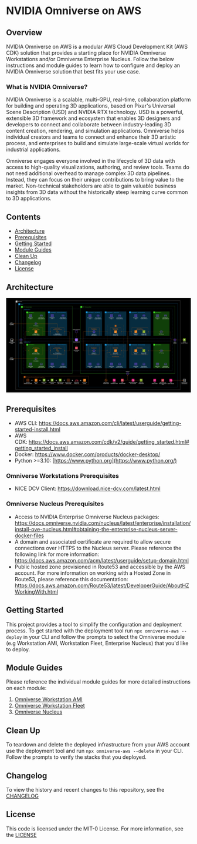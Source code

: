 # NVIDIA Omniverse on AWS
## Overview 
NVIDIA Omniverse on AWS is a modular AWS Cloud Development Kit (AWS CDK) solution that provides a starting place for NVIDIA Omniverse Workstations and/or Omniverse Enterprise Nucleus. Follow the below instructions and module guides to learn how to configure and deploy an NVIDIA Omniverse solution that best fits your use case. 

### What is NVIDIA Omniverse?
NVIDIA Omniverse is a scalable, multi-GPU, real-time, collaboration platform for building and operating 3D applications, based on Pixar's Universal Scene Description (USD) and NVIDIA RTX technology. USD is a powerful, extensible 3D framework and ecosystem that enables 3D designers and developers to connect and collaborate between industry-leading 3D content creation, rendering, and simulation applications. Omniverse helps individual creators and teams to connect and enhance their 3D artistic process, and enterprises to build and simulate large-scale virtual worlds for industrial applications.

Omniverse engages everyone involved in the lifecycle of 3D data with access to high-quality visualizations, authoring, and review tools. Teams do not need additional overhead to manage complex 3D data pipelines. Instead, they can focus on their unique contributions to bring value to the market. Non-technical stakeholders are able to gain valuable business insights from 3D data without the historically steep learning curve common to 3D applications.

## Contents
- [Architecture](#architecture)
- [Prerequisites](#prerequisites)
- [Getting Started](#getting-started)
- [Module Guides](#module-guides)
- [Clean Up](#clean-up)
- [Changelog](#changelog)
- [License](#license)

## Architecture
<img src="./docs/main/media/image1.jpg"/>

## Prerequisites
- AWS CLI: <https://docs.aws.amazon.com/cli/latest/userguide/getting-started-install.html>
- AWS CDK: <https://docs.aws.amazon.com/cdk/v2/guide/getting_started.html#getting_started_install>
- Docker: <https://www.docker.com/products/docker-desktop/>
- Python >=3.10: [https://www.python.org](https://www.python.org/)

### Omniverse Workstations Prerequisites
- NICE DCV Client: <https://download.nice-dcv.com/latest.html>

### Omniverse Nucleus Prerequisites
- Access to NVIDIA Enterprise Omniverse Nucleus packages: <https://docs.omniverse.nvidia.com/nucleus/latest/enterprise/installation/install-ove-nucleus.html#obtaining-the-enterprise-nucleus-server-docker-files>
- A domain and associated certificate are required to allow secure connections over HTTPS to the Nucleus server. Please reference the following link for more information: <https://docs.aws.amazon.com/acm/latest/userguide/setup-domain.html>
- Public hosted zone provisioned in Route53 and accessible by the AWS account. For more information on working with a Hosted Zone in Route53, please reference this documentation: <https://docs.aws.amazon.com/Route53/latest/DeveloperGuide/AboutHZWorkingWith.html>

## Getting Started
This project provides a tool to simplify the configuration and deployment process. To get started with the deployment tool run `npx omniverse-aws --deploy` in your CLI and follow the prompts to select the Omniverse module (e.g Workstation AMI, Workstation Fleet, Enterprise Nucleus) that you'd like to deploy. 

## Module Guides
Please reference the individual module guides for more detailed instructions on each module:
1. [Omniverse Workstation AMI](./docs/omniverse-workstation-ami/README.md)
2. [Omniverse Workstation Fleet](./docs/omniverse-workstation-fleet/README.md)
3. [Omniverse Nucleus](./docs/omniverse-nucleus/README.md)

## Clean Up
To teardown and delete the deployed infrastructure from your AWS account use the deployment tool and run `npx omniverse-aws --delete` in your CLI. Follow the prompts to verify the stacks that you deployed.

## Changelog
To view the history and recent changes to this repository, see the [CHANGELOG](./CHANGELOG.md)

## License
This code is licensed under the MIT-0 License. For more information, see the [LICENSE](./LICENSE)


